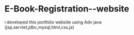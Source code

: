 # E-Book-Registration--website
i developed this portfolio website using Adv java (jsp,servlet,jdbc,mysql,html,css,js)

